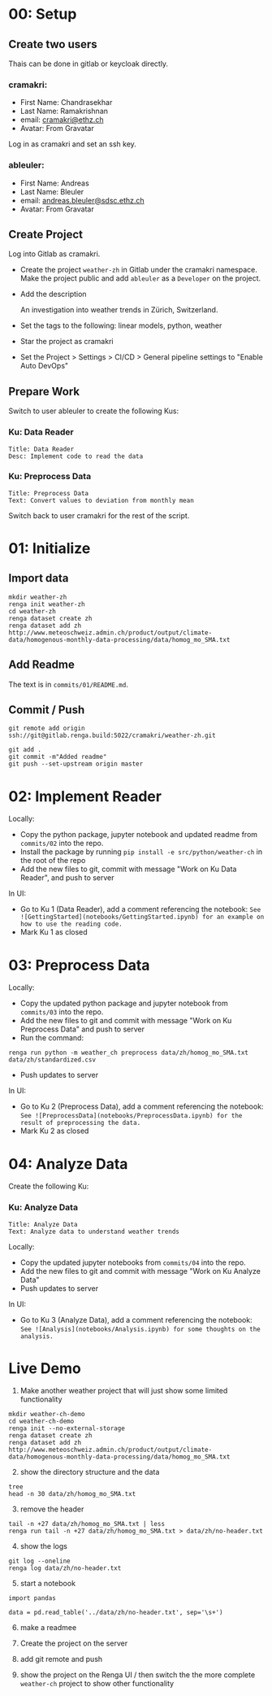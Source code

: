 # 00: Setup

## Create two users
Thais can be done in gitlab or keycloak directly.

### cramakri:
  - First Name: Chandrasekhar
  - Last Name: Ramakrishnan
  - email: cramakri@ethz.ch
  - Avatar: From Gravatar

Log in as cramakri and set an ssh key.

### ableuler:
  - First Name: Andreas
  - Last Name: Bleuler
  - email: andreas.bleuler@sdsc.ethz.ch
  - Avatar: From Gravatar

## Create Project

Log into Gitlab as cramakri.

- Create the project ```weather-zh``` in Gitlab under the cramakri namespace. Make the project public and add `ableuler` as a ```Developer``` on the project.
- Add the description

    An investigation into weather trends in Zürich, Switzerland.

- Set the tags to the following: linear models, python, weather
- Star the project as cramakri
- Set the Project > Settings > CI/CD > General pipeline settings to "Enable Auto DevOps"

## Prepare Work

Switch to user ableuler to create the following Kus:

### Ku: Data Reader

    Title: Data Reader
    Desc: Implement code to read the data

### Ku: Preprocess Data

    Title: Preprocess Data
    Text: Convert values to deviation from monthly mean

Switch back to user cramakri for the rest of the script.

# 01: Initialize

## Import data

```
mkdir weather-zh
renga init weather-zh
cd weather-zh
renga dataset create zh
renga dataset add zh http://www.meteoschweiz.admin.ch/product/output/climate-data/homogenous-monthly-data-processing/data/homog_mo_SMA.txt
```

## Add Readme

The text is in ```commits/01/README.md```.

## Commit / Push

```
git remote add origin ssh://git@gitlab.renga.build:5022/cramakri/weather-zh.git

git add .
git commit -m"Added readme"
git push --set-upstream origin master
```

# 02: Implement Reader

Locally:
- Copy the python package, jupyter notebook and updated readme from ```commits/02``` into the repo.
- Install the package by running ```pip install -e src/python/weather-ch``` in the root of the repo
- Add the new files to git, commit with message "Work on Ku Data Reader", and push to server

In UI:
- Go to Ku 1 (Data Reader), add a comment referencing the notebook: ```See ![GettingStarted](notebooks/GettingStarted.ipynb) for an example on how to use the reading code.```
- Mark Ku 1 as closed

# 03: Preprocess Data

Locally:
- Copy the updated python package and jupyter notebook from ```commits/03``` into the repo.
- Add the new files to git and commit with message "Work on Ku Preprocess Data" and push to server
- Run the command:
```
renga run python -m weather_ch preprocess data/zh/homog_mo_SMA.txt data/zh/standardized.csv
```
- Push updates to server

In UI:
- Go to Ku 2 (Preprocess Data), add a comment referencing the notebook: ```See ![PreprocessData](notebooks/PreprocessData.ipynb) for the result of preprocessing the data.```
- Mark Ku 2 as closed

# 04: Analyze Data

Create the following Ku:

### Ku: Analyze Data

    Title: Analyze Data
    Text: Analyze data to understand weather trends

Locally:
- Copy the updated jupyter notebooks from ```commits/04``` into the repo.
- Add the new files to git and commit with message "Work on Ku Analyze Data"
- Push updates to server

In UI:
- Go to Ku 3 (Analyze Data), add a comment referencing the notebook: ```See ![Analysis](notebooks/Analysis.ipynb) for some thoughts on the analysis.```


# Live Demo

1. Make another weather project that will just show some limited functionality

```
mkdir weather-ch-demo
cd weather-ch-demo
renga init --no-external-storage
renga dataset create zh
renga dataset add zh http://www.meteoschweiz.admin.ch/product/output/climate-data/homogenous-monthly-data-processing/data/homog_mo_SMA.txt
```

2. show the directory structure and the data

```
tree
head -n 30 data/zh/homog_mo_SMA.txt
```

3. remove the header

```
tail -n +27 data/zh/homog_mo_SMA.txt | less
renga run tail -n +27 data/zh/homog_mo_SMA.txt > data/zh/no-header.txt
```

4. show the logs

```
git log --oneline
renga log data/zh/no-header.txt
```


5. start a notebook
```
import pandas

data = pd.read_table('../data/zh/no-header.txt', sep='\s+')
```

6. make a readmee

7. Create the project on the server

8. add git remote and push

9. show the project on the Renga UI / then switch the the more complete
`weather-ch` project to show other functionality
